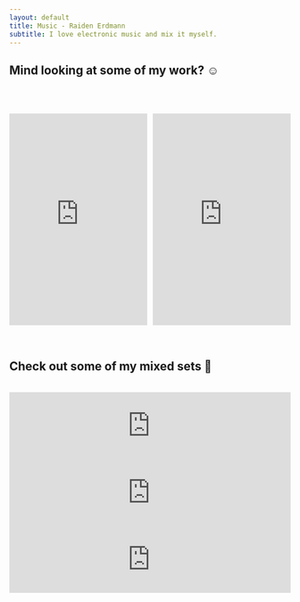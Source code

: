 ```yaml
---
layout: default
title: Music - Raiden Erdmann
subtitle: I love electronic music and mix it myself.
---
```


## Mind looking at some of my work? ☺

<br /><br />

<p style="text-align: center;"><iframe width="49%" height="380" src="https://open.spotify.com/embed/playlist/5h9LqGUUE4FKQfVwgAu1OA" frameborder="0" style="padding-right: 2%;"></iframe><iframe width="49%" height="380" src="https://open.spotify.com/embed/playlist/4KAgRQ55OTyUnSaymJFESW" frameborder="0"></iframe></p>

<br />

## Check out some of my mixed sets 🎵

<br />
<iframe width="100%" height="120"
    src="https://www.mixcloud.com/widget/iframe/?hide_cover=1&amp;feed=%2FTerrex_Sound%2Flofi-chillout%2F"
    frameborder="0" class= ""></iframe>
<br />
<iframe width="100%" height="120"
    src="https://www.mixcloud.com/widget/iframe/?hide_cover=1&amp;feed=%2FTerrex_Sound%2Fliquid-space-1%2F"
    frameborder="0"></iframe>
<br />
<iframe width="100%" height="120"
    src="https://www.mixcloud.com/widget/iframe/?hide_cover=1&amp;feed=%2FTerrex_Sound%2Ftechno-3%2F"
    frameborder="0"></iframe>
